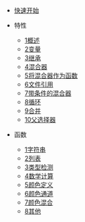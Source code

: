 -   [快速开始](docs/0快速开始.md)
-   特性  	

    -   [1概述](docs/特性/1概述.md)
    -   [2变量](docs/特性/2变量.md)
    -   [3继承](docs/特性/3继承.md)
    -   [4混合器](docs/特性/4混合器.md)
    -   [5将混合器作为函数](docs/特性/5将混合器作为函数.md)
    -   [6文件引用](docs/特性/6文件引用.md)
    -   [7带条件的混合器](docs/特性/7带条件的混合器.md)
    -   [8循环](docs/特性/8循环.md)
    -   [9合并](docs/特性/9合并.md)
    -   [10父选择器](docs/特性/10父选择器.md)

-   函数

    -   [1字符串](docs/函数/1字符串.md)
    -   [2列表](docs/函数/2列表.md)
    -   [3类型检测](docs/函数/3类型检测.md)
    -   [4数学计算](docs/函数/4数学计算.md)
    -   [5颜色定义](docs/函数/5颜色定义.md)
    -   [6颜色通道](docs/函数/6颜色通道.md)
    -   [7颜色混合](docs/函数/7颜色混合.md)
    -   [8其他](docs/函数/8其他.md)
